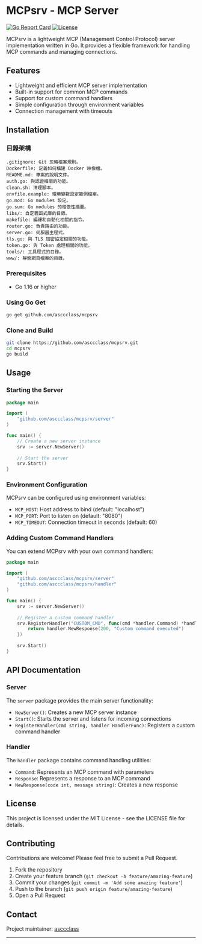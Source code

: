 # MCPsrv - MCP Server

[![Go Report Card](https://goreportcard.com/badge/github.com/asccclass/mcpsrv)](https://goreportcard.com/report/github.com/asccclass/mcpsrv)
[![License](https://img.shields.io/github/license/asccclass/mcpsrv)](https://github.com/asccclass/mcpsrv/blob/main/LICENSE)

MCPsrv is a lightweight MCP (Management Control Protocol) server implementation written in Go. It provides a flexible framework for handling MCP commands and managing connections.

## Features

- Lightweight and efficient MCP server implementation
- Built-in support for common MCP commands
- Support for custom command handlers
- Simple configuration through environment variables
- Connection management with timeouts

## Installation

### 目錄架構
```
.gitignore: Git 忽略檔案規則。
Dockerfile: 定義如何構建 Docker 映像檔。
README.md: 專案的說明文件。
auth.go: 與認證相關的功能。
clean.sh: 清理腳本。
envfile.example: 環境變數設定範例檔案。
go.mod: Go modules 設定。
go.sum: Go modules 的相依性摘要。
libs/: 自定義函式庫的目錄。
makefile: 編譯和自動化相關的指令。
router.go: 負責路由的功能。
server.go: 伺服器主程式。
tls.go: 與 TLS 加密協定相關的功能。
token.go: 與 Token 處理相關的功能。
tools/: 工具程式的目錄。
www/: 靜態網頁檔案的目錄。
```

### Prerequisites

- Go 1.16 or higher

### Using Go Get

```bash
go get github.com/asccclass/mcpsrv
```

### Clone and Build

```bash
git clone https://github.com/asccclass/mcpsrv.git
cd mcpsrv
go build
```

## Usage

### Starting the Server

```go
package main

import (
    "github.com/asccclass/mcpsrv/server"
)

func main() {
    // Create a new server instance
    srv := server.NewServer()
    
    // Start the server
    srv.Start()
}
```

### Environment Configuration

MCPsrv can be configured using environment variables:

- `MCP_HOST`: Host address to bind (default: "localhost")
- `MCP_PORT`: Port to listen on (default: "8080")
- `MCP_TIMEOUT`: Connection timeout in seconds (default: 60)

### Adding Custom Command Handlers

You can extend MCPsrv with your own command handlers:

```go
package main

import (
    "github.com/asccclass/mcpsrv/server"
    "github.com/asccclass/mcpsrv/handler"
)

func main() {
    srv := server.NewServer()
    
    // Register a custom command handler
    srv.RegisterHandler("CUSTOM_CMD", func(cmd *handler.Command) *handler.Response {
        return handler.NewResponse(200, "Custom command executed")
    })
    
    srv.Start()
}
```

## API Documentation

### Server

The `server` package provides the main server functionality:

- `NewServer()`: Creates a new MCP server instance
- `Start()`: Starts the server and listens for incoming connections
- `RegisterHandler(cmd string, handler HandlerFunc)`: Registers a custom command handler

### Handler

The `handler` package contains command handling utilities:

- `Command`: Represents an MCP command with parameters
- `Response`: Represents a response to an MCP command
- `NewResponse(code int, message string)`: Creates a new response

## License

This project is licensed under the MIT License - see the LICENSE file for details.

## Contributing

Contributions are welcome! Please feel free to submit a Pull Request.

1. Fork the repository
2. Create your feature branch (`git checkout -b feature/amazing-feature`)
3. Commit your changes (`git commit -m 'Add some amazing feature'`)
4. Push to the branch (`git push origin feature/amazing-feature`)
5. Open a Pull Request

## Contact

Project maintainer: [asccclass](https://github.com/asccclass)

---
